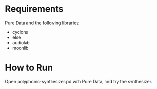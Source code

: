 # Requirements

Pure Data and the following libraries:
- cyclone
- else
- audiolab
- moonlib

# How to Run

Open polyphonic-synthesizer.pd with Pure Data, and try the synthesizer.